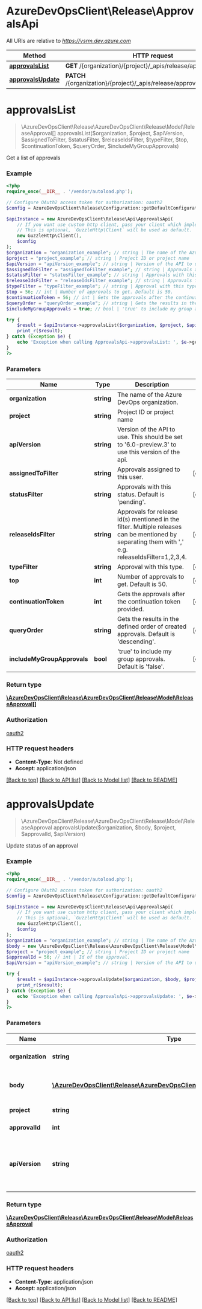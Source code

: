 # AzureDevOpsClient\Release\ApprovalsApi

All URIs are relative to *https://vsrm.dev.azure.com*

Method | HTTP request | Description
------------- | ------------- | -------------
[**approvalsList**](ApprovalsApi.md#approvalsList) | **GET** /{organization}/{project}/_apis/release/approvals | 
[**approvalsUpdate**](ApprovalsApi.md#approvalsUpdate) | **PATCH** /{organization}/{project}/_apis/release/approvals/{approvalId} | 


# **approvalsList**
> \AzureDevOpsClient\Release\AzureDevOpsClient\Release\Model\ReleaseApproval[] approvalsList($organization, $project, $apiVersion, $assignedToFilter, $statusFilter, $releaseIdsFilter, $typeFilter, $top, $continuationToken, $queryOrder, $includeMyGroupApprovals)



Get a list of approvals

### Example
```php
<?php
require_once(__DIR__ . '/vendor/autoload.php');

// Configure OAuth2 access token for authorization: oauth2
$config = AzureDevOpsClient\Release\Configuration::getDefaultConfiguration()->setAccessToken('YOUR_ACCESS_TOKEN');

$apiInstance = new AzureDevOpsClient\Release\Api\ApprovalsApi(
    // If you want use custom http client, pass your client which implements `GuzzleHttp\ClientInterface`.
    // This is optional, `GuzzleHttp\Client` will be used as default.
    new GuzzleHttp\Client(),
    $config
);
$organization = "organization_example"; // string | The name of the Azure DevOps organization.
$project = "project_example"; // string | Project ID or project name
$apiVersion = "apiVersion_example"; // string | Version of the API to use.  This should be set to '6.0-preview.3' to use this version of the api.
$assignedToFilter = "assignedToFilter_example"; // string | Approvals assigned to this user.
$statusFilter = "statusFilter_example"; // string | Approvals with this status. Default is 'pending'.
$releaseIdsFilter = "releaseIdsFilter_example"; // string | Approvals for release id(s) mentioned in the filter. Multiple releases can be mentioned by separating them with ',' e.g. releaseIdsFilter=1,2,3,4.
$typeFilter = "typeFilter_example"; // string | Approval with this type.
$top = 56; // int | Number of approvals to get. Default is 50.
$continuationToken = 56; // int | Gets the approvals after the continuation token provided.
$queryOrder = "queryOrder_example"; // string | Gets the results in the defined order of created approvals. Default is 'descending'.
$includeMyGroupApprovals = true; // bool | 'true' to include my group approvals. Default is 'false'.

try {
    $result = $apiInstance->approvalsList($organization, $project, $apiVersion, $assignedToFilter, $statusFilter, $releaseIdsFilter, $typeFilter, $top, $continuationToken, $queryOrder, $includeMyGroupApprovals);
    print_r($result);
} catch (Exception $e) {
    echo 'Exception when calling ApprovalsApi->approvalsList: ', $e->getMessage(), PHP_EOL;
}
?>
```

### Parameters

Name | Type | Description  | Notes
------------- | ------------- | ------------- | -------------
 **organization** | **string**| The name of the Azure DevOps organization. |
 **project** | **string**| Project ID or project name |
 **apiVersion** | **string**| Version of the API to use.  This should be set to &#39;6.0-preview.3&#39; to use this version of the api. |
 **assignedToFilter** | **string**| Approvals assigned to this user. | [optional]
 **statusFilter** | **string**| Approvals with this status. Default is &#39;pending&#39;. | [optional]
 **releaseIdsFilter** | **string**| Approvals for release id(s) mentioned in the filter. Multiple releases can be mentioned by separating them with &#39;,&#39; e.g. releaseIdsFilter&#x3D;1,2,3,4. | [optional]
 **typeFilter** | **string**| Approval with this type. | [optional]
 **top** | **int**| Number of approvals to get. Default is 50. | [optional]
 **continuationToken** | **int**| Gets the approvals after the continuation token provided. | [optional]
 **queryOrder** | **string**| Gets the results in the defined order of created approvals. Default is &#39;descending&#39;. | [optional]
 **includeMyGroupApprovals** | **bool**| &#39;true&#39; to include my group approvals. Default is &#39;false&#39;. | [optional]

### Return type

[**\AzureDevOpsClient\Release\AzureDevOpsClient\Release\Model\ReleaseApproval[]**](../Model/ReleaseApproval.md)

### Authorization

[oauth2](../../README.md#oauth2)

### HTTP request headers

 - **Content-Type**: Not defined
 - **Accept**: application/json

[[Back to top]](#) [[Back to API list]](../../README.md#documentation-for-api-endpoints) [[Back to Model list]](../../README.md#documentation-for-models) [[Back to README]](../../README.md)

# **approvalsUpdate**
> \AzureDevOpsClient\Release\AzureDevOpsClient\Release\Model\ReleaseApproval approvalsUpdate($organization, $body, $project, $approvalId, $apiVersion)



Update status of an approval

### Example
```php
<?php
require_once(__DIR__ . '/vendor/autoload.php');

// Configure OAuth2 access token for authorization: oauth2
$config = AzureDevOpsClient\Release\Configuration::getDefaultConfiguration()->setAccessToken('YOUR_ACCESS_TOKEN');

$apiInstance = new AzureDevOpsClient\Release\Api\ApprovalsApi(
    // If you want use custom http client, pass your client which implements `GuzzleHttp\ClientInterface`.
    // This is optional, `GuzzleHttp\Client` will be used as default.
    new GuzzleHttp\Client(),
    $config
);
$organization = "organization_example"; // string | The name of the Azure DevOps organization.
$body = new \AzureDevOpsClient\Release\AzureDevOpsClient\Release\Model\ReleaseApproval(); // \AzureDevOpsClient\Release\AzureDevOpsClient\Release\Model\ReleaseApproval | ReleaseApproval object having status, approver and comments.
$project = "project_example"; // string | Project ID or project name
$approvalId = 56; // int | Id of the approval.
$apiVersion = "apiVersion_example"; // string | Version of the API to use.  This should be set to '6.0-preview.3' to use this version of the api.

try {
    $result = $apiInstance->approvalsUpdate($organization, $body, $project, $approvalId, $apiVersion);
    print_r($result);
} catch (Exception $e) {
    echo 'Exception when calling ApprovalsApi->approvalsUpdate: ', $e->getMessage(), PHP_EOL;
}
?>
```

### Parameters

Name | Type | Description  | Notes
------------- | ------------- | ------------- | -------------
 **organization** | **string**| The name of the Azure DevOps organization. |
 **body** | [**\AzureDevOpsClient\Release\AzureDevOpsClient\Release\Model\ReleaseApproval**](../Model/ReleaseApproval.md)| ReleaseApproval object having status, approver and comments. |
 **project** | **string**| Project ID or project name |
 **approvalId** | **int**| Id of the approval. |
 **apiVersion** | **string**| Version of the API to use.  This should be set to &#39;6.0-preview.3&#39; to use this version of the api. |

### Return type

[**\AzureDevOpsClient\Release\AzureDevOpsClient\Release\Model\ReleaseApproval**](../Model/ReleaseApproval.md)

### Authorization

[oauth2](../../README.md#oauth2)

### HTTP request headers

 - **Content-Type**: application/json
 - **Accept**: application/json

[[Back to top]](#) [[Back to API list]](../../README.md#documentation-for-api-endpoints) [[Back to Model list]](../../README.md#documentation-for-models) [[Back to README]](../../README.md)

